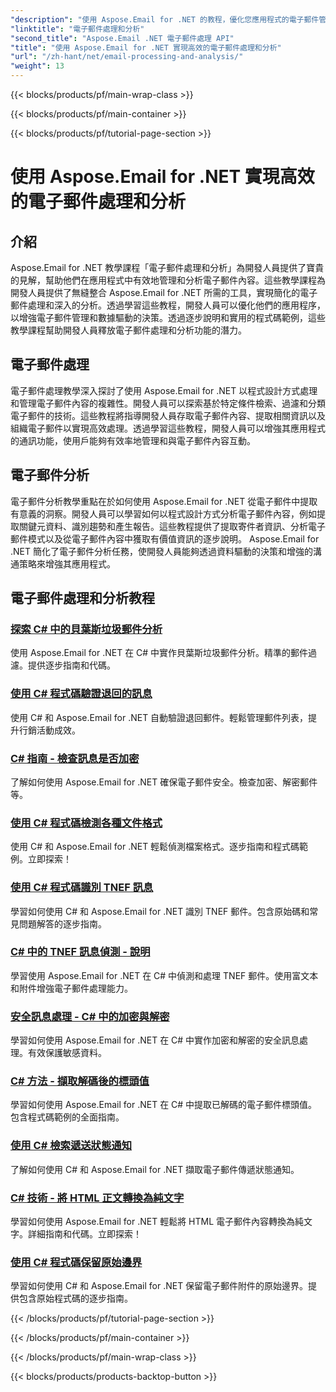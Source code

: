 ```yaml
---
"description": "使用 Aspose.Email for .NET 的教程，優化您應用程式的電子郵件管理和決策制定，簡化電子郵件處理流程，並提供深入的分析。學習如何以程式設計方式檢索、組織和分析電子郵件內容。探索增強溝通和數據驅動策略的實踐案例。"
"linktitle": "電子郵件處理和分析"
"second_title": "Aspose.Email .NET 電子郵件處理 API"
"title": "使用 Aspose.Email for .NET 實現高效的電子郵件處理和分析"
"url": "/zh-hant/net/email-processing-and-analysis/"
"weight": 13
---
```


{{< blocks/products/pf/main-wrap-class >}}

{{< blocks/products/pf/main-container >}}

{{< blocks/products/pf/tutorial-page-section >}}

# 使用 Aspose.Email for .NET 實現高效的電子郵件處理和分析


## 介紹

Aspose.Email for .NET 教學課程「電子郵件處理和分析」為開發人員提供了寶貴的見解，幫助他們在應用程式中有效地管理和分析電子郵件內容。這些教學課程為開發人員提供了無縫整合 Aspose.Email for .NET 所需的工具，實現簡化的電子郵件處理和深入的分析。透過學習這些教程，開發人員可以優化他們的應用程序，以增強電子郵件管理和數據驅動的決策。透過逐步說明和實用的程式碼範例，這些教學課程幫助開發人員釋放電子郵件處理和分析功能的潛力。

## 電子郵件處理

電子郵件處理教學深入探討了使用 Aspose.Email for .NET 以程式設計方式處理和管理電子郵件內容的複雜性。開發人員可以探索基於特定條件檢索、過濾和分類電子郵件的技術。這些教程將指導開發人員存取電子郵件內容、提取相關資訊以及組織電子郵件以實現高效處理。透過學習這些教程，開發人員可以增強其應用程式的通訊功能，使用戶能夠有效率地管理和與電子郵件內容互動。

## 電子郵件分析

電子郵件分析教學重點在於如何使用 Aspose.Email for .NET 從電子郵件中提取有意義的洞察。開發人員可以學習如何以程式設計方式分析電子郵件內容，例如提取關鍵元資料、識別趨勢和產生報告。這些教程提供了提取寄件者資訊、分析電子郵件模式以及從電子郵件內容中獲取有價值資訊的逐步說明。 Aspose.Email for .NET 簡化了電子郵件分析任務，使開發人員能夠透過資料驅動的決策和增強的溝通策略來增強其應用程式。

## 電子郵件處理和分析教程
### [探索 C# 中的貝葉斯垃圾郵件分析](./exploring-bayesian-spam-analysis-in-csharp/)
使用 Aspose.Email for .NET 在 C# 中實作貝葉斯垃圾郵件分析。精準的郵件過濾。提供逐步指南和代碼。
### [使用 C# 程式碼驗證退回的訊息](./verifying-bounced-messages-with-csharp-code/)
使用 C# 和 Aspose.Email for .NET 自動驗證退回郵件。輕鬆管理郵件列表，提升行銷活動成效。 
### [C# 指南 - 檢查訊息是否加密](./csharp-guide-checking-messages-for-encryption/)
了解如何使用 Aspose.Email for .NET 確保電子郵件安全。檢查加密、解密郵件等。
### [使用 C# 程式碼檢測各種文件格式](./detecting-various-file-formats-using-csharp-code/)
使用 C# 和 Aspose.Email for .NET 輕鬆偵測檔案格式。逐步指南和程式碼範例。立即探索！
### [使用 C# 程式碼識別 TNEF 訊息](./identifying-tnef-messages-with-csharp-code/)
學習如何使用 C# 和 Aspose.Email for .NET 識別 TNEF 郵件。包含原始碼和常見問題解答的逐步指南。
### [C# 中的 TNEF 訊息偵測 - 說明](./tnef-message-detection-in-csharp-explained/)
學習使用 Aspose.Email for .NET 在 C# 中偵測和處理 TNEF 郵件。使用富文本和附件增強電子郵件處理能力。
### [安全訊息處理 - C# 中的加密與解密](./secure-message-handling-encryption-and-decryption-in-csharp/)
學習如何使用 Aspose.Email for .NET 在 C# 中實作加密和解密的安全訊息處理。有效保護敏感資料。
### [C# 方法 - 擷取解碼後的標頭值](./csharp-approach-extracting-decoded-header-values/)
學習如何使用 Aspose.Email for .NET 在 C# 中提取已解碼的電子郵件標頭值。包含程式碼範例的全面指南。
### [使用 C# 檢索遞送狀態通知](./retrieving-delivery-status-notifications-with-csharp/)
了解如何使用 C# 和 Aspose.Email for .NET 擷取電子郵件傳遞狀態通知。
### [C# 技術 - 將 HTML 正文轉換為純文字](./csharp-technique-converting-html-body-to-plain-text/)
學習如何使用 Aspose.Email for .NET 輕鬆將 HTML 電子郵件內容轉換為純文字。詳細指南和代碼。立即探索！
### [使用 C# 程式碼保留原始邊界](./preserving-original-boundaries-using-csharp-code/)
學習如何使用 C# 和 Aspose.Email for .NET 保留電子郵件附件的原始邊界。提供包含原始程式碼的逐步指南。

{{< /blocks/products/pf/tutorial-page-section >}}

{{< /blocks/products/pf/main-container >}}

{{< /blocks/products/pf/main-wrap-class >}}

{{< blocks/products/products-backtop-button >}}